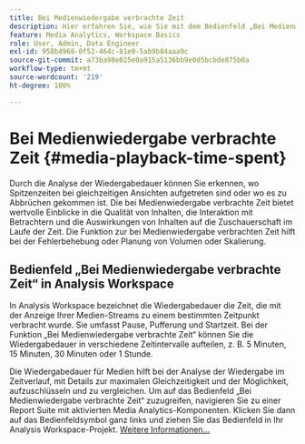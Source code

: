 ```yaml
---
title: Bei Medienwiedergabe verbrachte Zeit
description: Hier erfahren Sie, wie Sie mit dem Bedienfeld „Bei Medienwiedergabe verbrachte Zeit“ die Wiedergabedauer analysieren und die Spitzenzeiten von gleichzeitigen Wiedergaben sowie die aufgetretenen Abbrüche verstehen können.
feature: Media Analytics, Workspace Basics
role: User, Admin, Data Engineer
exl-id: 958b4968-0f52-464c-81e0-5ab9b84aaa9c
source-git-commit: a73ba98e025e0a915a5136bb9e0d5bcbde875b0a
workflow-type: tm+mt
source-wordcount: '219'
ht-degree: 100%

---
```


# Bei Medienwiedergabe verbrachte Zeit {#media-playback-time-spent}

Durch die Analyse der Wiedergabedauer können Sie erkennen, wo Spitzenzeiten bei gleichzeitigen Ansichten aufgetreten sind oder wo es zu Abbrüchen gekommen ist. Die bei Medienwiedergabe verbrachte Zeit bietet wertvolle Einblicke in die Qualität von Inhalten, die Interaktion mit Betrachtern und die Auswirkungen von Inhalten auf die Zuschauerschaft im Laufe der Zeit. Die Funktion zur bei Medienwiedergabe verbrachten Zeit hilft bei der Fehlerbehebung oder Planung von Volumen oder Skalierung.

## Bedienfeld „Bei Medienwiedergabe verbrachte Zeit“ in Analysis Workspace

In Analysis Workspace bezeichnet die Wiedergabedauer die Zeit, die mit der Anzeige Ihrer Medien-Streams zu einem bestimmten Zeitpunkt verbracht wurde. Sie umfasst Pause, Pufferung und Startzeit. Bei der Funktion „Bei Medienwiedergabe verbrachte Zeit“ können Sie die Wiedergabedauer in verschiedene Zeitintervalle aufteilen, z. B. 5 Minuten, 15 Minuten, 30 Minuten oder 1 Stunde.


Die Wiedergabedauer für Medien hilft bei der Analyse der Wiedergabe im Zeitverlauf, mit Details zur maximalen Gleichzeitigkeit und der Möglichkeit, aufzuschlüsseln und zu vergleichen. Um auf das Bedienfeld „Bei Medienwiedergabe verbrachte Zeit“ zuzugreifen, navigieren Sie zu einer Report Suite mit aktivierten Media Analytics-Komponenten. Klicken Sie dann auf das Bedienfeldsymbol ganz links und ziehen Sie das Bedienfeld in Ihr Analysis Workspace-Projekt. [Weitere Informationen...](https://experienceleague.adobe.com/docs/analytics/analyze/analysis-workspace/panels/media-playback-timespent/media-playback-time-spent.html?lang=de)

<!-- ## DOES THIS APPLY Get Concurrent Viewers via Analytics Reporting API

REVISE You can also get concurrent viewer data for up to 1-month at a time at minute-level granularity using the Analytics Reporting API 2.0.  The reporting API uses the same definition of concurrent viewers as Analysis Workspace.  For more information see [_*Get concurrent viewers JSON report data with Analytics 2.0 APIs*_](/help/reporting/reports-and-analytics/get-concurrent-json20.md). -->
